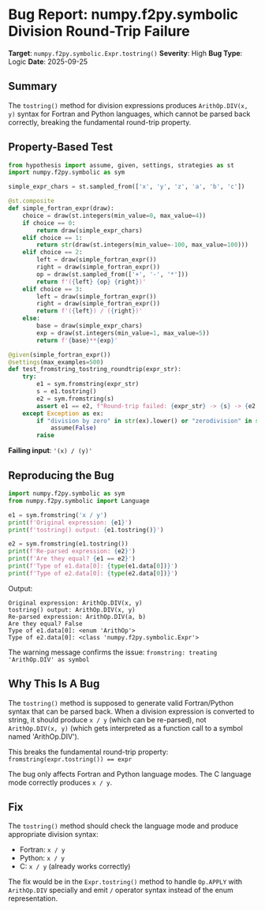 # Bug Report: numpy.f2py.symbolic Division Round-Trip Failure

**Target**: `numpy.f2py.symbolic.Expr.tostring()`
**Severity**: High
**Bug Type**: Logic
**Date**: 2025-09-25

## Summary

The `tostring()` method for division expressions produces `ArithOp.DIV(x, y)` syntax for Fortran and Python languages, which cannot be parsed back correctly, breaking the fundamental round-trip property.

## Property-Based Test

```python
from hypothesis import assume, given, settings, strategies as st
import numpy.f2py.symbolic as sym

simple_expr_chars = st.sampled_from(['x', 'y', 'z', 'a', 'b', 'c'])

@st.composite
def simple_fortran_expr(draw):
    choice = draw(st.integers(min_value=0, max_value=4))
    if choice == 0:
        return draw(simple_expr_chars)
    elif choice == 1:
        return str(draw(st.integers(min_value=-100, max_value=100)))
    elif choice == 2:
        left = draw(simple_fortran_expr())
        right = draw(simple_fortran_expr())
        op = draw(st.sampled_from(['+', '-', '*']))
        return f'({left} {op} {right})'
    elif choice == 3:
        left = draw(simple_fortran_expr())
        right = draw(simple_fortran_expr())
        return f'({left}) / ({right})'
    else:
        base = draw(simple_expr_chars)
        exp = draw(st.integers(min_value=1, max_value=5))
        return f'{base}**{exp}'

@given(simple_fortran_expr())
@settings(max_examples=500)
def test_fromstring_tostring_roundtrip(expr_str):
    try:
        e1 = sym.fromstring(expr_str)
        s = e1.tostring()
        e2 = sym.fromstring(s)
        assert e1 == e2, f"Round-trip failed: {expr_str} -> {s} -> {e2.tostring()}"
    except Exception as ex:
        if "division by zero" in str(ex).lower() or "zerodivision" in str(ex).lower():
            assume(False)
        raise
```

**Failing input**: `'(x) / (y)'`

## Reproducing the Bug

```python
import numpy.f2py.symbolic as sym
from numpy.f2py.symbolic import Language

e1 = sym.fromstring('x / y')
print(f'Original expression: {e1}')
print(f'tostring() output: {e1.tostring()}')

e2 = sym.fromstring(e1.tostring())
print(f'Re-parsed expression: {e2}')
print(f'Are they equal? {e1 == e2}')
print(f'Type of e1.data[0]: {type(e1.data[0])}')
print(f'Type of e2.data[0]: {type(e2.data[0])}')
```

Output:
```
Original expression: ArithOp.DIV(x, y)
tostring() output: ArithOp.DIV(x, y)
Re-parsed expression: ArithOp.DIV(a, b)
Are they equal? False
Type of e1.data[0]: <enum 'ArithOp'>
Type of e2.data[0]: <class 'numpy.f2py.symbolic.Expr'>
```

The warning message confirms the issue: `fromstring: treating 'ArithOp.DIV' as symbol`

## Why This Is A Bug

The `tostring()` method is supposed to generate valid Fortran/Python syntax that can be parsed back. When a division expression is converted to string, it should produce `x / y` (which can be re-parsed), not `ArithOp.DIV(x, y)` (which gets interpreted as a function call to a symbol named 'ArithOp.DIV').

This breaks the fundamental round-trip property: `fromstring(expr.tostring()) == expr`

The bug only affects Fortran and Python language modes. The C language mode correctly produces `x / y`.

## Fix

The `tostring()` method should check the language mode and produce appropriate division syntax:
- Fortran: `x / y`
- Python: `x / y`
- C: `x / y` (already works correctly)

The fix would be in the `Expr.tostring()` method to handle `Op.APPLY` with `ArithOp.DIV` specially and emit `/` operator syntax instead of the enum representation.